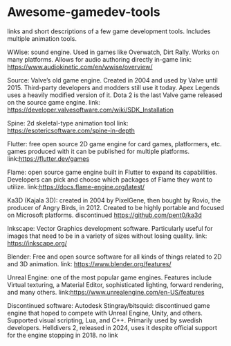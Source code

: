 # Awesome-gamedev-tools

links and short descriptions of a few game development tools. Includes multiple animation tools. 

WWise: sound engine. Used in games like Overwatch, Dirt Rally. Works on many platforms. Allows for audio authoring directly in-game
link: https://www.audiokinetic.com/en/wwise/overview/

Source: Valve’s old game engine. Created in 2004 and used by Valve until 2015. Third-party developers and modders still use it today. Apex Legends uses a heavily modified version of it. Dota 2 is the last Valve game released on the source game engine.
link: https://developer.valvesoftware.com/wiki/SDK_Installation

Spine: 2d skeletal-type animation tool
link: https://esotericsoftware.com/spine-in-depth

Flutter: free open source 2D game engine for card games, platformers, etc. games produced with it can be published for multiple platforms.
link:https://flutter.dev/games

Flame: open source game engine built in Flutter to expand its capabilities. Developers can pick and choose which packages of Flame they want to utilize. 
link:https://docs.flame-engine.org/latest/

Ka3D (Kajala 3D): created in 2004 by PixelGene, then bought by Rovio, the producer of Angry Birds, in 2012. Created to be highly portable and focused on Microsoft platforms. discontinued 
https://github.com/pent0/ka3d

Inkscape: Vector Graphics development software. Particularly useful for images that need to be in a variety of sizes without losing quality.
link: https://inkscape.org/

Blender: Free and open source software for all kinds of things related to 2D and 3D animation.
link: https://www.blender.org/features/

Unreal Engine: one of the most popular game engines. Features include Virtual texturing, a Material Editor, sophisticated lighting, forward rendering, and many others.
link:https://www.unrealengine.com/en-US/features


Discontinued software:
Autodesk Stingray/bitsquid: discontinued game engine that hoped to compete with Unreal Engine, Unity, and others. Supported visual scripting, Lua, and C++. Primarily used by swedish developers. Helldivers 2, released in 2024, uses it despite official support for the engine stopping in 2018.
no link

